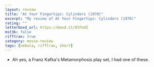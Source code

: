 ```yaml
---
layout: review
title: "At Your Fingertips: Cylinders (1970)"
excerpt: "My review of At Your Fingertips: Cylinders (1970)"
rating: ""
letterboxd_url: https://boxd.it/9lPsHZ
mst3k: false
rifftrax: true
category: movie-review
tags: [nebula, rifftrax, short]
---
```


- Ah yes, a Franz Kafka's Metamorphosis play set, I had one of these.
